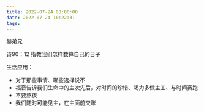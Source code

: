 ```yaml
---
title: 2022-07-24 08:00:00
date: 2022-07-24 10:22:31
tags:
---
```




赫弟兄

诗90：12  指教我们怎样数算自己的日子

生活应用：

- 对于那些事情、哪些选择说不
- 福音告诉我们生命中的主次先后，对时间的珍惜、竭力多做主工、与时间赛跑
- 不要熬夜
- 我们随时可能见主，在主面前交账
